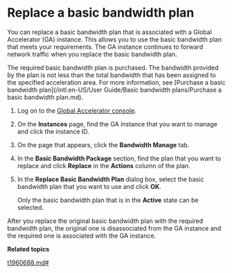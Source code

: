 # Replace a basic bandwidth plan

You can replace a basic bandwidth plan that is associated with a Global Accelerator \(GA\) instance. This allows you to use the basic bandwidth plan that meets your requirements. The GA instance continues to forward network traffic when you replace the basic bandwidth plan.

The required basic bandwidth plan is purchased. The bandwidth provided by the plan is not less than the total bandwidth that has been assigned to the specified acceleration area. For more information, see [Purchase a basic bandwidth plan](/intl.en-US/User Guide/Basic bandwidth plans/Purchase a basic bandwidth plan.md).

1.  Log on to the [Global Accelerator console](https://ga.console.aliyun.com/list).

2.  On the **Instances** page, find the GA instance that you want to manage and click the instance ID.

3.  On the page that appears, click the **Bandwidth Manage** tab.

4.  In the **Basic Bandwidth Package** section, find the plan that you want to replace and click **Replace** in the **Actions** column of the plan.

5.  In the **Replace Basic Bandwidth Plan** dialog box, select the basic bandwidth plan that you want to use and click **OK**.

    Only the basic bandwidth plan that is in the **Active** state can be selected.


After you replace the original basic bandwidth plan with the required bandwidth plan, the original one is disassociated from the GA instance and the required one is associated with the GA instance.

**Related topics**  


[t1960688.md\#]()

